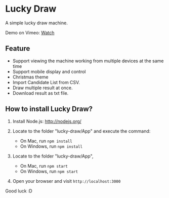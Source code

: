 Lucky Draw
==========

A simple lucky draw machine.

Demo on Vimeo: [Watch](https://vimeo.com/103432954)

## Feature

- Support viewing the machine working from multiple devices at the same time
- Support mobile display and control
- Christmas theme
- Import Candidate List from CSV.
- Draw multiple result at once.
- Download result as txt file.

## How to install Lucky Draw?

1. Install Node.js: http://nodejs.org/
2. Locate to the folder "lucky-draw/App" and execute the command: 

   - On Mac, run <code>npm install</code>
   - On Windows, run <code>npm install</code>
    
3. Locate to the folder "lucky-draw/App", 

   - On Mac, run <code>npm start</code>
   - On Windows, run <code>npm start</code>
   
4. Open your browser and visit <code>http://localhost:3000</code>

Good luck :D
